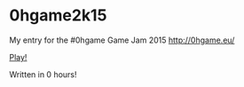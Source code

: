 # 0hgame2k15
My entry for the #0hgame Game Jam 2015 http://0hgame.eu/

<a href="http://vanit.as/0hgame2k15/">Play!</a>

Written in 0 hours!
